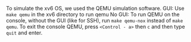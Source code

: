 To simulate the xv6 OS, we used the QEMU simulation software. 
GUI: Use `make qemu` in the xv6 directory to run qemu
No GUI: To run QEMU on the console, without the GUI (like for SSH), run `make qemu-nox` instead of `make qemu`. To exit the console QEMU, press `<Control - a>` then `c` and then type `quit` and enter.
